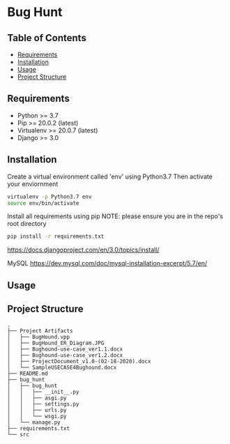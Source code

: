 # Bug Hunt

## Table of Contents

- [Requirements](#requirements)
- [Installation](#installation)
- [Usage](#usage)
- [Project Structure](#projectstructure)

## Requirements

* Python     >= 3.7
* Pip        >= 20.0.2 (latest)
* Virtualenv >= 20.0.7 (latest)
* Django     >= 3.0

## Installation

Create a virtual environment called 'env' using Python3.7
Then activate your enviornment

```bash
virtualenv -p Python3.7 env
source env/bin/activate
```

Install all requirements using pip
NOTE: please ensure you are in the repo's root directory
```bash
pip install -r requirements.txt
```

https://docs.djangoproject.com/en/3.0/topics/install/

MySQL
https://dev.mysql.com/doc/mysql-installation-excerpt/5.7/en/


## Usage

## Project Structure
```
.
├── Project Artifacts
│   ├── BugHound.vpp
│   ├── BugHound_ER_Diagram.JPG
│   ├── Bughound-use-case_ver1.1.docx
│   ├── Bughound-use-case_ver1.2.docx
│   ├── ProjectDocument_v1.0-(02-18-2020).docx
│   └── SampleUSECASE4Bughound.docx
├── README.md
├── bug_hunt
│   ├── bug_hunt
│   │   ├── __init__.py
│   │   ├── asgi.py
│   │   ├── settings.py
│   │   ├── urls.py
│   │   └── wsgi.py
│   └── manage.py
├── requirements.txt
└── src
```
